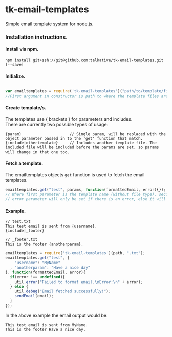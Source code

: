 # tk-email-templates
Simple email template system for node.js.

### Installation instructions.
#### Install via npm.
    npm install git+ssh://git@github.com:talkative/tk-email-templates.git [--save]

#### Initialize.

```javascript

var emailtemplates = require('tk-email-templates')("path/to/template/files", ".txt");
//First argument in constructor is path to where the template files are stored, the second is the file type that the templates use.
```

#### Create template/s.
The templates use { brackets } for parameters and includes.  
There are currently two possible types of usage:  

    {param}                     // Single param, will be replaced with the object parameter passed in to the 'get' function that match.
    {include|othertemplate}     // Includes another template file. The included file will be included before the params are set, so params will change in that one too.


#### Fetch a template.
The emailtemplates objects `get` function is used to fetch the email templates.
```javascript
emailtemplates.get("test", params, function(formattedEmail, error){}); 
// Where first parameter is the template name (without file type), second is the parameter object and third is a callback function.
// error parameter will only be set if there is an error, else it will be undefined. in case of error, formatted email will be empty.
``` 

#### Example.
    
```
// test.txt
This test email is sent from {username}.
{include|_footer}
```

```
// _footer.txt
This is the footer {anotherparam}.
```

```javascript
emailtemplates = require('tk-email-templates')(path, ".txt");
emailtemplates.get("test", {
    "username": "MyName"
  , "anotherparam": "Have a nice day"
}, function(formattedEmail, error){
  if(error !== undefined){
    util.error("Failed to format email.\nError:\n" + error);
  } else {
    util.debug("Email fetched successfully!");
    sendEmail(email);
  }
});
```

In the above example the email output would be:  
  
```
This test email is sent from MyName.
This is the footer Have a nice day.
```
